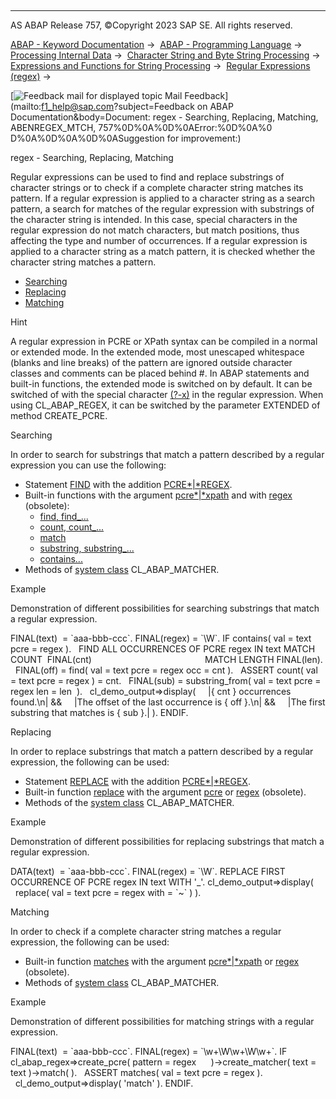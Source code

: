   

* * *

AS ABAP Release 757, ©Copyright 2023 SAP SE. All rights reserved.

[ABAP - Keyword Documentation](https://help.sap.com/doc/abapdocu_757_index_htm/7.57/en-US/abenabap.htm) →  [ABAP - Programming Language](https://help.sap.com/doc/abapdocu_757_index_htm/7.57/en-US/abenabap_reference.htm) →  [Processing Internal Data](https://help.sap.com/doc/abapdocu_757_index_htm/7.57/en-US/abenabap_data_working.htm) →  [Character String and Byte String Processing](https://help.sap.com/doc/abapdocu_757_index_htm/7.57/en-US/abenabap_data_string.htm) →  [Expressions and Functions for String Processing](https://help.sap.com/doc/abapdocu_757_index_htm/7.57/en-US/abenstring_processing_expr_func.htm) →  [Regular Expressions (regex)](https://help.sap.com/doc/abapdocu_757_index_htm/7.57/en-US/abenregular_expressions.htm) → 

 [![](Mail.gif?object=Mail.gif&sap-language=EN "Feedback mail for displayed topic") Mail Feedback](mailto:f1_help@sap.com?subject=Feedback on ABAP Documentation&body=Document: regex - Searching, Replacing, Matching, ABENREGEX_MTCH, 757%0D%0A%0D%0AError:%0D%0A%0
D%0A%0D%0A%0D%0ASuggestion for improvement:)

regex - Searching, Replacing, Matching

Regular expressions can be used to find and replace substrings of character strings or to check if a complete character string matches its pattern. If a regular expression is applied to a character string as a search pattern, a search for matches of the regular expression with substrings of the character string is intended. In this case, special characters in the regular expression do not match characters, but match positions, thus affecting the type and number of occurrences. If a regular expression is applied to a character string as a match pattern, it is checked whether the character string matches a pattern.

-   [Searching](#@@ITOC@@ABENREGEX_MTCH_1)
-   [Replacing](#@@ITOC@@ABENREGEX_MTCH_2)
-   [Matching](#@@ITOC@@ABENREGEX_MTCH_3)

Hint

A regular expression in PCRE or XPath syntax can be compiled in a normal or extended mode. In the extended mode, most unescaped whitespace (blanks and line breaks) of the pattern are ignored outside character classes and comments can be placed behind #. In ABAP statements and built-in functions, the extended mode is switched on by default. It can be switched of with the special character [(?-x)](https://help.sap.com/doc/abapdocu_757_index_htm/7.57/en-US/abenregex_pcre_syntax_specials.htm) in the regular expression. When using CL\_ABAP\_REGEX, it can be switched by the parameter EXTENDED of method CREATE\_PCRE.

Searching   

In order to search for substrings that match a pattern described by a regular expression you can use the following:

-   Statement [FIND](https://help.sap.com/doc/abapdocu_757_index_htm/7.57/en-US/abapfind.htm) with the addition [PCRE*|*REGEX](https://help.sap.com/doc/abapdocu_757_index_htm/7.57/en-US/abapfind_pattern.htm).
-   Built-in functions with the argument [pcre*|*xpath](https://help.sap.com/doc/abapdocu_757_index_htm/7.57/en-US/abenstring_functions_regex.htm) and with [regex](https://help.sap.com/doc/abapdocu_757_index_htm/7.57/en-US/abenstring_functions_regex_obs.htm) (obsolete):
    -   [find, find\_...](https://help.sap.com/doc/abapdocu_757_index_htm/7.57/en-US/abensearch_functions.htm)
    -   [count, count\_...](https://help.sap.com/doc/abapdocu_757_index_htm/7.57/en-US/abencount_functions.htm)
    -   [match](https://help.sap.com/doc/abapdocu_757_index_htm/7.57/en-US/abenmatch_functions.htm)
    -   [substring, substring\_...](https://help.sap.com/doc/abapdocu_757_index_htm/7.57/en-US/abensubstring_functions.htm)
    -   [contains...](https://help.sap.com/doc/abapdocu_757_index_htm/7.57/en-US/abencontains_functions.htm)
-   Methods of [system class](https://help.sap.com/doc/abapdocu_757_index_htm/7.57/en-US/abenregex_system_classes.htm) CL\_ABAP\_MATCHER.

Example

Demonstration of different possibilities for searching substrings that match a regular expression.

FINAL(text)  = \`aaa-bbb-ccc\`.
FINAL(regex) = \`\\W\`.
IF contains( val = text pcre = regex ).
  FIND ALL OCCURRENCES OF PCRE regex IN text MATCH COUNT  FINAL(cnt)
                                             MATCH LENGTH FINAL(len).
  FINAL(off) = find( val = text pcre = regex occ = cnt ).
  ASSERT count( val = text pcre = regex ) = cnt.
  FINAL(sub) = substring\_from( val = text pcre = regex len = len  ).
  cl\_demo\_output=>display(
    |{ cnt } occurrences found.\\n| &&
    |The offset of the last occurrence is { off }.\\n| &&
    |The first substring that matches is { sub }.| ).
ENDIF.

Replacing   

In order to replace substrings that match a pattern described by a regular expression, the following can be used:

-   Statement [REPLACE](https://help.sap.com/doc/abapdocu_757_index_htm/7.57/en-US/abapreplace.htm) with the addition [PCRE*|*REGEX](https://help.sap.com/doc/abapdocu_757_index_htm/7.57/en-US/abapreplace_pattern.htm).
-   Built-in function [replace](https://help.sap.com/doc/abapdocu_757_index_htm/7.57/en-US/abenreplace_functions.htm) with the argument [pcre](https://help.sap.com/doc/abapdocu_757_index_htm/7.57/en-US/abenstring_functions_regex.htm) or [regex](https://help.sap.com/doc/abapdocu_757_index_htm/7.57/en-US/abenstring_functions_regex_obs.htm) (obsolete).
-   Methods of the [system class](https://help.sap.com/doc/abapdocu_757_index_htm/7.57/en-US/abenregex_system_classes.htm) CL\_ABAP\_MATCHER.

Example

Demonstration of different possibilities for replacing substrings that match a regular expression.

DATA(text)  = \`aaa-bbb-ccc\`.
FINAL(regex) = \`\\W\`.
REPLACE FIRST OCCURRENCE OF PCRE regex IN text WITH '\_'.
cl\_demo\_output=>display(
  replace( val = text pcre = regex with = \`~\` ) ).

Matching   

In order to check if a complete character string matches a regular expression, the following can be used:

-   Built-in function [matches](https://help.sap.com/doc/abapdocu_757_index_htm/7.57/en-US/abenmatches_functions.htm) with the argument [pcre*|*xpath](https://help.sap.com/doc/abapdocu_757_index_htm/7.57/en-US/abenstring_functions_regex.htm) or [regex](https://help.sap.com/doc/abapdocu_757_index_htm/7.57/en-US/abenstring_functions_regex_obs.htm) (obsolete).
-   Methods of [system class](https://help.sap.com/doc/abapdocu_757_index_htm/7.57/en-US/abenregex_system_classes.htm) CL\_ABAP\_MATCHER.

Example

Demonstration of different possibilities for matching strings with a regular expression.

FINAL(text)  = \`aaa-bbb-ccc\`.
FINAL(regex) = \`\\w+\\W\\w+\\W\\w+\`.
IF cl\_abap\_regex=>create\_pcre( pattern = regex
     )->create\_matcher( text = text )->match( ).
  ASSERT matches( val = text pcre = regex ).
  cl\_demo\_output=>display( 'match' ).
ENDIF.